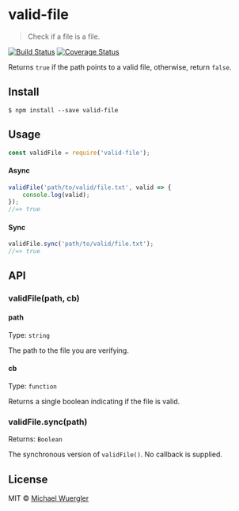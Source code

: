 # valid-file

> Check if a file is a file.

[![Build Status](https://travis-ci.org/radiovisual/valid-file.svg?branch=master)](https://travis-ci.org/radiovisual/valid-file) [![Coverage Status](https://coveralls.io/repos/github/radiovisual/valid-file/badge.svg?branch=master)](https://coveralls.io/github/radiovisual/valid-file?branch=master)

Returns `true` if the path points to a valid file, otherwise, return `false`. 

## Install

```
$ npm install --save valid-file
```


## Usage

```js
const validFile = require('valid-file');
```

#### Async

```js
validFile('path/to/valid/file.txt', valid => {
    console.log(valid);
});
//=> true
```

#### Sync

```js
validFile.sync('path/to/valid/file.txt');
//=> true
```


## API

### validFile(path, cb)

#### path

Type: `string`

The path to the file you are verifying.

#### cb

Type: `function`  

Returns a single boolean indicating if the file is valid.

### validFile.sync(path)

Returns: `Boolean`  

The synchronous version of `validFile()`. No callback is supplied.


## License

MIT © [Michael Wuergler](http://numetriclabs.com)
